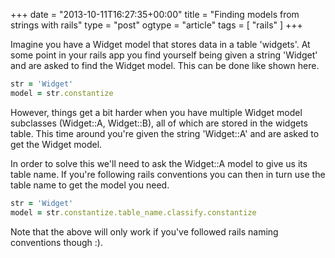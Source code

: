 +++
date = "2013-10-11T16:27:35+00:00"
title = "Finding models from strings with rails"
type = "post"
ogtype = "article"
tags = [ "rails" ]
+++

Imagine you have a Widget model that stores data in a table 'widgets'. At some point in your rails app you find yourself being given a string 'Widget' and are asked to find the Widget model. This can be done like shown here.

```ruby
str = 'Widget'
model = str.constantize
```

However, things get a bit harder when you have multiple Widget model subclasses (Widget::A, Widget::B), all of which are stored in the widgets table. This time around you're given the string 'Widget::A' and are asked to get the Widget model.

In order to solve this we'll need to ask the Widget::A model to give us its table name. If you're following rails conventions you can then in turn use the table name to get the model you need.

```ruby
str = 'Widget'
model = str.constantize.table_name.classify.constantize
```

Note that the above will only work if you've followed rails naming conventions though :).
